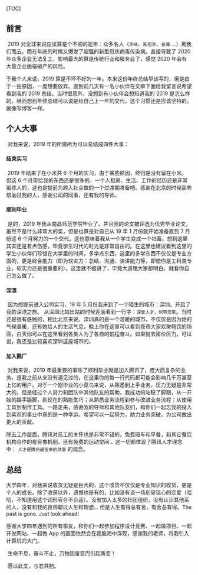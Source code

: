 [TOC]

## 前言

​	2019 对全球来说应该算是个不顺的尬年：众多名人（`李咏`、`斯坦李`、`金庸` ...）离我们而去。而在年底的时候又爆发了超强的新型冠状病毒传染病。直接导致了 2020 年众多企业无法复工，影响最大的算是传统行业和服务业了，感觉 2020 年会有大量企业面临破产的风险。

于我个人来说，2019 算是不坏不好的一年。本来这份年终总结早该写的，但是由于一些原因，一度想要放弃。直到前几天有一名小伙伴在文章下面给我留言说希望看到我的 2019 总结。当时很意外，没想到有小伙伴会想知道我的 2019 是怎么样的。继而想到年终总结可以说是给自己上一年的交代，这个习惯还是应该坚持的，就像写博客一样。

## 个人大事

​	对我来说，2019 年的所做所为可以总结成四件大事：

#### 结束实习

​	2019 年结束了在小米共 6 个月的实习，由于某些原因，终归是没有留在小米。但这 6 个月带给我的东西还是很多的，一个人租房、生活、工作的经历还是非常锻炼人的，这也是提前为跨入社会做的一个过渡期准备吧。感谢在北京的时候那些帮助过我的人，感谢公司的同事，还有我的导师。

#### 顺利毕业

​	是的，2019 年我从南昌师范学院毕业了。并且我的论文被评选为优秀毕业论文，虽然不是什么非常大的奖，但是也算是对自己从 19 年 1 月份就开始准备直到 7 月份这 6 个月努力的一个交代。这也意味着我从一个学生变成一个社畜。想到这里其实还是有点伤感，毕竟学生时代的时光是非常自由的。在这里也建议看到这里的学生小伙伴们珍惜在大学里的时间，多学点东西，这里的多学东西不仅仅是专业方面的，更是综合能力（即为软实力：总结、沟通、演讲能力等，即使你是工科类专业，软实力还是很重要的）。这里就不细讲了，毕竟大道理大家都明白，就看你自己怎么做了。

#### 深漂

​	因为想提前进入公司实习，19 年 5 月份我来到了一个陌生的城市：深圳。开启了我的深漂之旅。 从深圳北站出站的时候迎面看到一行字：`深爱人才，圳等您来`。当时还是很有感触的，相比北京来说，深圳真的是一个温暖的城市，不仅仅是因为她的气候温暖，还有她给人的生活气息，晚上你在这里可以看到夜市大家欢聚畅饮的场面，白天你可以在这里看到各类人为了各自的前程奋斗。如果抛去房价压力，可以说，我还是比较喜欢深圳这座城市的。

#### 加入鹅厂

​	对我来说，2019 年最重要的事除了顺利毕业就是加入腾讯了，庞大而复杂的业务，是我之前从来没有遇见过的，在这里你的每一行代码都可能会影响几千万甚至上亿的用户。对于一个刚毕业的小菜鸟来说，从熟悉到上手业务，压力无疑是非常大的。但是经过个人努力和团队中其他队友的帮助，我成功的站稳了脚跟，从一开始的蹑手蹑脚，到现在的熟能生巧；从熟悉业务流程到参与改进业务流程；从使用工具到制作工具。一路走来，感谢我的导师和其他队友们，和你们一起忘我的投入到喜欢的事业中真的是一种幸运。希望可以一起努力，助力业务突破，为公司做出更大的贡献。

​	除去工作层面，腾讯对员工的关怀也是非常不错的，免费班车和早餐，和其它餐饮机构合作的夜宵券机制。还有免费的运动空间...  这一切都体现了腾讯人才理念中： `人才是腾讯最宝贵的财富` 的观念。

## 总结

​	大学四年，对我来说收货无疑是巨大的，这个收货不仅仅是专业知识的收货，更是个人的成长。除了收获以外，遗憾也是有的，比如没有谈一场刻骨铭心的恋爱（哈哈，不知道用这个词形容合不合适）。没有加入太多的社团组织，没有认识其他系的人，没有和我的良师聊过人生和理想... 但是人生有得总有舍，有舍总有得。The past is gone. Just look ahead!

​	感谢大学四年遇到的所有挚友，和你们一起参加程序设计竞赛、一起做项目、一起开发网站、一起做 App 的画面依然会在我脑海中浮现，感谢我的老师，将我引入计算机的大门。

​	生命不息，奋斗不止，万物因量变而引起质变！

​	愿以此文，与君共勉。